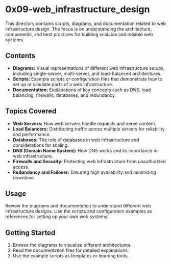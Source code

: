 # 0x09-web_infrastructure_design

This directory contains scripts, diagrams, and documentation related to web infrastructure design. The focus is on understanding the architecture, components, and best practices for building scalable and reliable web systems.

## Contents

- **Diagrams:** Visual representations of different web infrastructure setups, including single-server, multi-server, and load-balanced architectures.
- **Scripts:** Example scripts or configuration files that demonstrate how to set up or simulate parts of a web infrastructure.
- **Documentation:** Explanations of key concepts such as DNS, load balancing, firewalls, databases, and redundancy.

## Topics Covered

- **Web Servers:** How web servers handle requests and serve content.
- **Load Balancers:** Distributing traffic across multiple servers for reliability and performance.
- **Databases:** The role of databases in web infrastructure and considerations for scaling.
- **DNS (Domain Name System):** How DNS works and its importance in web infrastructure.
- **Firewalls and Security:** Protecting web infrastructure from unauthorized access.
- **Redundancy and Failover:** Ensuring high availability and minimizing downtime.

## Usage

Review the diagrams and documentation to understand different web infrastructure designs. Use the scripts and configuration examples as references for setting up your own web systems.

## Getting Started

1. Browse the diagrams to visualize different architectures.
2. Read the documentation files for detailed explanations.
3. Use the example scripts as templates or learning tools.

